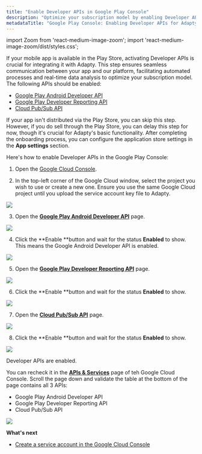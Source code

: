 ```yaml
---
title: "Enable Developer APIs in Google Play Console"
description: "Optimize your subscription model by enabling Developer APIs in the Google Play Console for seamless integration with Adapty. Learn how to activate Developer APIs to facilitate automated processes and real-time data analysis for enhanced subscription management"
metadataTitle: "Google Play Console: Enabling Developer APIs for Adapty Integration"
---
```


import Zoom from 'react-medium-image-zoom';
import 'react-medium-image-zoom/dist/styles.css';

If your mobile app is available in the Play Store, activating Developer APIs is crucial for integrating it with Adapty. This step ensures seamless communication between your app and our platform, facilitating automated processes and real-time data analysis to optimize your subscription model. The following APIs should be enabled:

- [Google Play Android Developer API](https://console.cloud.google.com/apis/library/androidpublisher.googleapis.com)
- [Google Play Developer Reporting API](https://console.cloud.google.com/apis/library/playdeveloperreporting.googleapis.com)
- [Cloud Pub/Sub API](https://console.cloud.google.com/marketplace/product/google/pubsub.googleapis.com)

If your app isn't distributed via the Play Store, you can skip this step. However, if you do sell through the Play Store, you can delay this step for now, though it's crucial for Adapty's basic functionality. After completing the onboarding process, you can configure the application store settings in the **App settings** section.

Here's how to enable Developer APIs in the Google Play Console:

1. Open the [Google Cloud Console](https://console.cloud.google.com/). 

2. In the top-left corner of the Google Cloud window, select the project you wish to use or create a new one. Ensure you use the same Google Cloud project until you upload the service account key file to Adapty.

   

<Zoom>
  <img src={require('./img/fd66a11-google_cloud_project.png').default}
  style={{
    border: '1px solid #727272', /* border width and color */
    width: '700px', /* image width */
    display: 'block', /* for alignment */
    margin: '0 auto' /* center alignment */
  }}
/>
</Zoom>




3. Open the [**Google Play Android Developer API**](https://console.cloud.google.com/apis/library/androidpublisher.googleapis.com) page. 

   

<Zoom>
  <img src={require('./img/f754f72-google_play_api.png').default}
  style={{
    border: '1px solid #727272', /* border width and color */
    width: '700px', /* image width */
    display: 'block', /* for alignment */
    margin: '0 auto' /* center alignment */
  }}
/>
</Zoom>




4. Click the **Enable **button and wait for the status **Enabled** to show. This means the Google Android Developer API is enabled.

   

<Zoom>
  <img src={require('./img/d47ed14-google_play_api_create_credentials.png').default}
  style={{
    border: '1px solid #727272', /* border width and color */
    width: '700px', /* image width */
    display: 'block', /* for alignment */
    margin: '0 auto' /* center alignment */
  }}
/>
</Zoom>




5. Open the [**Google Play Developer Reporting API**](https://console.cloud.google.com/apis/library/playdeveloperreporting.googleapis.com) page.

   

<Zoom>
  <img src={require('./img/966cf73-Google_play_developer_reporting_api.png').default}
  style={{
    border: '1px solid #727272', /* border width and color */
    width: '700px', /* image width */
    display: 'block', /* for alignment */
    margin: '0 auto' /* center alignment */
  }}
/>
</Zoom>




6. Click the **Enable **button and wait for the status **Enabled** to show.

   

<Zoom>
  <img src={require('./img/e776d77-Google_play_developer_reporting_api_enabled.png').default}
  style={{
    border: '1px solid #727272', /* border width and color */
    width: '700px', /* image width */
    display: 'block', /* for alignment */
    margin: '0 auto' /* center alignment */
  }}
/>
</Zoom>




7. Open the [**Cloud Pub/Sub API**](https://console.cloud.google.com/marketplace/product/google/pubsub.googleapis.com) page.

   

<Zoom>
  <img src={require('./img/b13f609-enable_Cloud_Pub_Sub_API.png').default}
  style={{
    border: '1px solid #727272', /* border width and color */
    width: '700px', /* image width */
    display: 'block', /* for alignment */
    margin: '0 auto' /* center alignment */
  }}
/>
</Zoom>




8. Click the **Enable **button and wait for the status **Enabled** to show.

   

<Zoom>
  <img src={require('./img/3f45602-Cloud_Pub_Sub_API_enabled.png').default}
  style={{
    border: '1px solid #727272', /* border width and color */
    width: '700px', /* image width */
    display: 'block', /* for alignment */
    margin: '0 auto' /* center alignment */
  }}
/>
</Zoom>




Developer APIs are enabled.

You can recheck it in the [**APIs & Services**](https://console.cloud.google.com/apis/dashboard) page of teh Google Cloud Console. Scroll the page down and validate the table at the bottom of the page contains all 3 APIs:

- Google Play Android Developer API
- Google Play Developer Reporting API
- Cloud Pub/Sub API


<Zoom>
  <img src={require('./img/b81d174-google_enabled_api.png').default}
  style={{
    border: '1px solid #727272', /* border width and color */
    width: '700px', /* image width */
    display: 'block', /* for alignment */
    margin: '0 auto' /* center alignment */
  }}
/>
</Zoom>

**What's next**

- [Create a service account in the Google Cloud Console](create-service-account)
